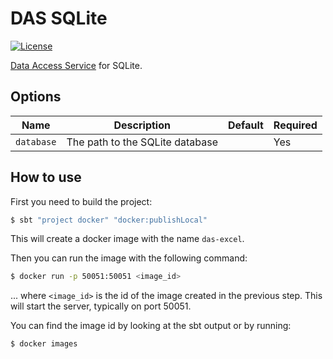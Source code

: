 # DAS SQLite
[![License](https://img.shields.io/:license-BSL%201.1-blue.svg)](/licenses/BSL.txt)

[Data Access Service](https://github.com/raw-labs/protocol-das) for SQLite.

## Options

| Name       | Description                           | Default  | Required |
|------------|---------------------------------------|----------|----------|
| `database` | The path to the SQLite database       |          | Yes      |

## How to use

First you need to build the project:
```bash
$ sbt "project docker" "docker:publishLocal"
```

This will create a docker image with the name `das-excel`.

Then you can run the image with the following command:
```bash
$ docker run -p 50051:50051 <image_id>
```
... where `<image_id>` is the id of the image created in the previous step.
This will start the server, typically on port 50051.

You can find the image id by looking at the sbt output or by running:
```bash
$ docker images
```

